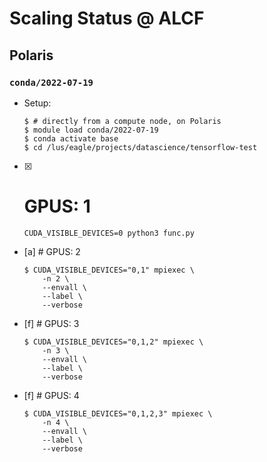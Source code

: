# Scaling Status @ ALCF

## Polaris

### `conda/2022-07-19`

- Setup:
  ```Shell
  $ # directly from a compute node, on Polaris
  $ module load conda/2022-07-19
  $ conda activate base
  $ cd /lus/eagle/projects/datascience/tensorflow-test
  ```

- [x] # GPUS: 1
  ```Shell
  CUDA_VISIBLE_DEVICES=0 python3 func.py
  ```

- [a] # GPUS: 2
  ```Shell
  $ CUDA_VISIBLE_DEVICES="0,1" mpiexec \
      -n 2 \
      --envall \
      --label \
      --verbose
    ```

- [f] # GPUS: 3
  ```Shell
  $ CUDA_VISIBLE_DEVICES="0,1,2" mpiexec \
      -n 3 \
      --envall \
      --label \
      --verbose
  ```
- [f] # GPUS: 4
  ```Shell
  $ CUDA_VISIBLE_DEVICES="0,1,2,3" mpiexec \
      -n 4 \
      --envall \
      --label \
      --verbose
  ```

